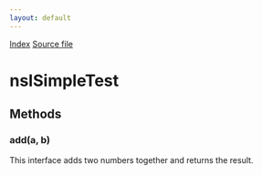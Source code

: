 ```yaml
---
layout: default
---
```

<div id='links'><a href="../index.html">Index</a>
<a href="http://dxr.mozilla.org/mozilla-central/source/xulrunner/examples/simple/components/public/nsISimpleTest.idl">Source file</a>
</div>

# nsISimpleTest #

## Methods ##

### add(a, b) ###
  
This interface adds two numbers together and returns the result.  
  
